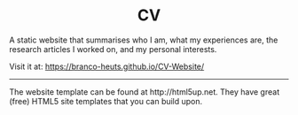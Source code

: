 <h1 align="center">CV</h1>
A static website that summarises who I am, what my experiences are, the research articles I worked on, and my personal interests.

Visit it at: https://branco-heuts.github.io/CV-Website/

<hr>
The website template can be found at http://html5up.net. They have great (free) HTML5 site templates that you can build upon.